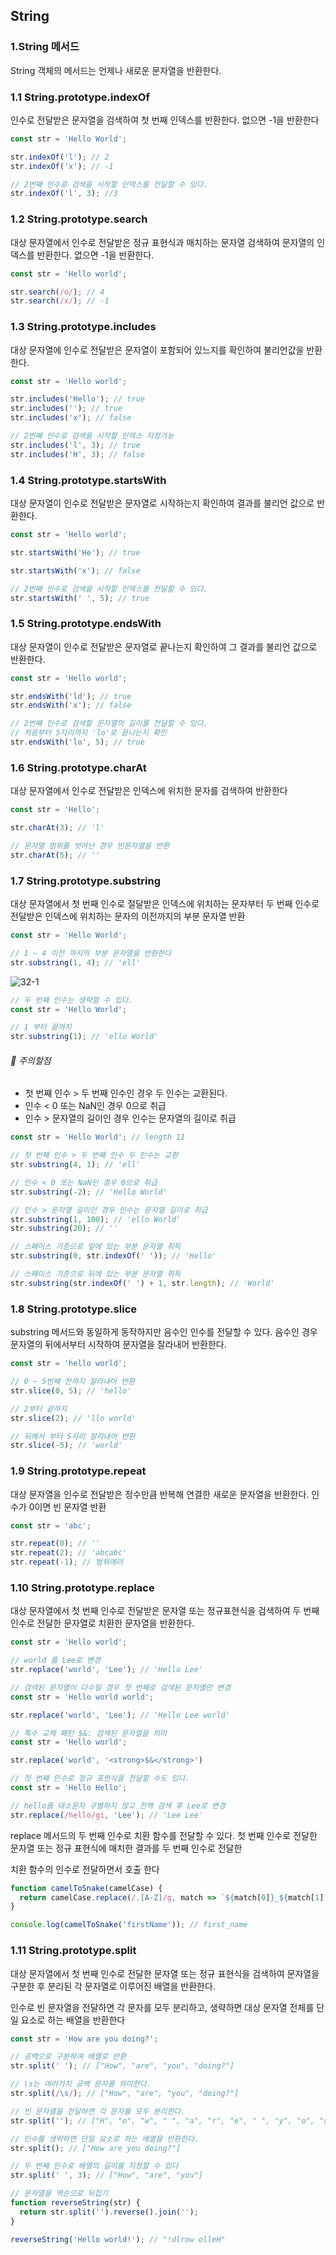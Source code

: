 ## String



### 1.String 메서드

String 객체의 메서드는 언제나 새로운 문자열을 반환한다.

### 1.1 String.prototype.indexOf

인수로 전달받은 문자열을 검색하여 첫 번째 인덱스를 반환한다. 없으면 -1을 반환한다

```javascript
const str = 'Hello World';

str.indexOf('l'); // 2
str.indexOf('x'); // -1

// 2번째 인수로 검색을 시작할 인덱스를 전달할 수 있다.
str.indexOf('l', 3); //3
```



### 1.2 String.prototype.search

대상 문자열에서 인수로 전달받은 정규 표현식과 매치하는 문자열 검색하여 문자열의 인덱스를 반환한다. 없으면 -1을 반환한다.

```javascript
const str = 'Hello world';

str.search(/o/); // 4
str.search(/x/); // -1
```



### 1.3 String.prototype.includes

대상 문자열에 인수로 전달받은 문자열이 포함되어 있느지를 확인하여 불리언값을 반환한다.

```javascript
const str = 'Hello world';

str.includes('Hello'); // true
str.includes(''); // true
str.includes('x'); // false

// 2번째 인수로 검색을 시작할 인덱스 지정가능
str.includes('l', 3); // true
str.includes('H', 3); // false
```



### 1.4 String.prototype.startsWith

대상 문자열이 인수로 전달받은 문자열로 시작하는지 확인하여 결과를 불리언 값으로 반환한다.

```javascript
const str = 'Hello world';

str.startsWith('He'); // true

str.startsWith('x'); // false

// 2번째 인수로 검색을 시작할 인덱스를 전달할 수 있다.
str.startsWith(' ', 5); // true
```



### 1.5 String.prototype.endsWith

대상 문자열이 인수로 전달받은 문자열로 끝나는지 확인하여 그 결과를 불리언 값으로 반환한다.

```javascript
const str = 'Hello world';

str.endsWith('ld'); // true
str.endsWith('x'); // false

// 2번째 인수로 검색할 문자열의 길이를 전달할 수 있다.
// 처음부터 5자리까지 'lo'로 끝나는지 확인
str.endsWith('lo', 5); // true
```



### 1.6 String.prototype.charAt

대상 문자열에서 인수로 전달받은 인덱스에 위치한 문자를 검색하여 반환한다

```javascript
const str = 'Hello';

str.charAt(3); // 'l'

// 문자열 범위를 벗어난 경우 빈문자열을 반환
str.charAt(5); // ''
```



### 1.7 String.prototype.substring

대상 문자열에서 첫 번째 인수로 절달받은 인덱스에 위치하는 문자부터 두 번째 인수로 전달받은 인덱스에 위치하는 문자의 이전까지의 부분 문자열 반환

```javascript
const str = 'Hello World';

// 1 ~ 4 이전 까지의 부분 문자열을 반환한다
str.substring(1, 4); // 'ell'
```

![32-1](https://poiemaweb.com/assets/fs-images/32-1.png)



```javascript
// 두 번째 인수는 생략할 수 있다.
const str = 'Hello World';

// 1 부터 끝까지
str.substring(1); // 'ello World'

```

###### 📌 주의할점

- 첫 번째 인수 > 두 번째 인수인 경우 두 인수는 교환된다.
- 인수 < 0 또는 NaN인 경우 0으로 취급
- 인수 > 문자열의 길이인 경우 인수는 문자열의 길이로 취급

```javascript
const str = 'Hello World'; // length 11

// 첫 번째 인수 > 두 번째 인수 두 인수는 교환
str.substring(4, 1); // 'ell'

// 인수 < 0 또는 NaN인 경우 0으로 취급
str.substring(-2); // 'Hello World'

// 인수 > 문자열 길이인 경우 인수는 문자열 길이로 취급
str.substring(1, 100); // 'ello World'
str.substring(20); // ''

// 스페이스 기준으로 앞에 있는 부분 문자열 취득
str.substring(0, str.indexOf(' ')); // 'Hello'

// 스페이스 기준으로 뒤에 있는 부분 문자열 취득
str.substring(str.indexOf(' ') + 1, str.length); // 'World'
```



### 1.8 String.prototype.slice

substring 메서드와 동일하게 동작하지만 음수인 인수를 전달할 수 있다. 음수인 경우 문자열의 뒤에서부터 시작하여 문자열을 잘라내어 반환한다.

```javascript
const str = 'hello world';

// 0 ~ 5번째 전까지 잘라내어 반환
str.slice(0, 5); // 'hello'

// 2부터 끝까지
str.slice(2); // 'llo world'

// 뒤에서 부터 5자리 잘라내어 반환
str.slice(-5); // 'world'
```



### 1.9 String.prototype.repeat

대상 문자열을 인수로 전달받은 정수만큼 반복해 연결한 새로운 문자열을 반환한다. 인수가 0이면 빈 문자열 반환

```javascript
const str = 'abc';

str.repeat(0); // ''
str.repeat(2); // 'abcabc'
str.repeat(-1); // 범위에러
```



### 1.10 String.prototype.replace

대상 문자열에서 첫 번째 인수로 전달받은 문자열 또는 정규표현식을 검색하여 두 번째 인수로 전달한 문자열로 치환한 문자열을 반환한다.

```javascript
const str = 'Hello world';

// world 를 Lee로 변경
str.replace('world', 'Lee'); // 'Hello Lee'

// 검색된 문자열이 다수일 경우 첫 번째로 검색된 문자열만 변경
const str = 'Hello world world';

str.replace('world', 'Lee'); // 'Hello Lee world'

// 특수 교체 패턴 $&: 검색된 문자열을 의미
const str = 'Hello world';

str.replace('world', '<strong>$&</strong>')

// 첫 번째 인수로 정규 표현식을 전달할 수도 있다.
const str = 'Hello Hello';

// hello를 대소문자 구별하지 않고 전역 검색 후 Lee로 변경
str.replace(/hello/gi, 'Lee'); // 'Lee Lee'
```

replace 메서드의 두 번째 인수로 치환 함수를 전달할 수 있다. 첫 번째 인수로 전달한 문자열 또는 정규 표현식에 매치한 결과를 두 번째 인수로 전달한

치환 함수의 인수로 전달하면서 호출 한다

```javascript
function camelToSnake(camelCase) {
  return camelCase.replace(/.[A-Z]/g, match => `${match[0]}_${match[1].toLowerCase()}`);
}

console.log(camelToSnake('firstName')); // first_name
```



### 1.11 String.prototype.split

대상 문자열에서 첫 번째 인수로 전달한 문자열 또는 정규 표현식을 검색하여 문자열을 구분한 후 분리된 각 문자열로 이루어진 배열을 반환한다.

인수로 빈 문자열을 전달하면 각 문자를 모두 분리하고, 생략하면 대상 문자열 전체를 단일 요소로 하는 배열을 반환한다

```javascript
const str = 'How are you doing?';

// 공백으로 구분하여 배열로 반환
str.split(' '); // ["How", "are", "you", "doing?"]

// \s는 여러가지 공백 문자를 의미한다.
str.split(/\s/); // ["How", "are", "you", "doing?"]

// 빈 문자열을 전달하면 각 문자를 모두 분리한다.
str.split(''); // ["H", "o", "w", " ", "a", "r", "e", " ", "y", "o", "u", " ", "d", "o", "i", "n", "g", "?"]

// 인수를 생략하면 단일 요소로 하는 배열을 반환한다.
str.split(); // ["How are you doing?"]

// 두 번째 인수로 배열의 길이를 지정할 수 있다
str.split(' ', 3); // ["How", "are", "you"]

// 문자열을 역순으로 뒤집기
function reverseString(str) {
  return str.split('').reverse().join('');
}

reverseString('Hello world!'); // "!dlrow olleH"
```

